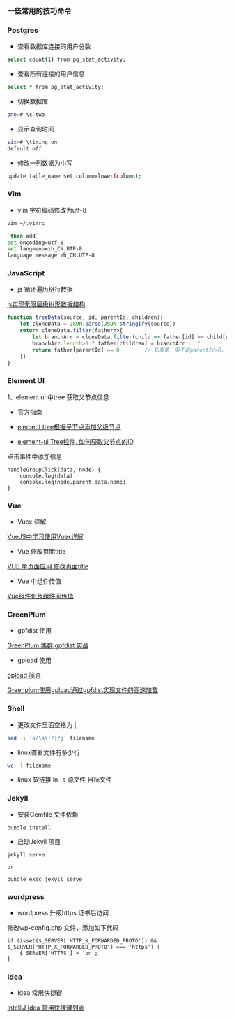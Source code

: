 ### 一些常用的技巧命令

### Postgres

- 查看数据库连接的用户总数
```bash
select count(1) from pg_stat_activity;
```

- 查看所有连接的用户信息
```bash
select * from pg_stat_activity;
```

- 切换数据库
```bash
one=# \c two
```

- 显示查询时间
```bash
six=# \timing on 
default off
```

- 修改一列数据为小写
```bash
update table_name set column=lower(column);
```

### Vim

- vim 字符编码修改为utf-8

``` bash
vim ~/.vimrc

`then add`
set encoding=utf-8
set langmenu=zh_CN.UTF-8
language message zh_CN.UTF-8
```

### JavaScript

- js 循环遍历树行数据

[js实现无限层级树形数据结构](https://blog.csdn.net/Mr_JavaScript/article/details/82817177)

```js
function treeData(source, id, parentId, children){   
    let cloneData = JSON.parse(JSON.stringify(source))
    return cloneData.filter(father=>{
        let branchArr = cloneData.filter(child => father[id] == child[parentId]);
        branchArr.length>0 ? father[children] = branchArr : ''
        return father[parentId] == 0        // 如果第一层不是parentId=0，请自行修改
    })
}
```

### Element UI

1、element ui 中tree 获取父节点信息

- [官方指南](https://element.eleme.cn/#/zh-CN/component/tree)

- [element tree根据子节点添加父级节点](http://www.imooc.com/wenda/detail/454697)

- [element-ui Tree控件, 如何获取父节点的ID](https://segmentfault.com/q/1010000015922387)

点击事件中添加信息

```
handleGroupClick(data, node) {
    console.log(data)
    console.log(node.parent.data.name)
}
```

### Vue

- Vuex 详解

[VueJS中学习使用Vuex详解](https://segmentfault.com/a/1190000015782272)

- Vue 修改页面title

[VUE 单页面应用 修改页面title](https://segmentfault.com/a/1190000010139214)

- Vue 中组件传值

[Vue组件化及组件间传值](https://segmentfault.com/a/1190000011561859)


### GreenPlum

- gpfdist 使用

[GreenPlum 集群 gpfdist 实战](https://blog.csdn.net/mchdba/article/details/72540806)

- gpload 使用

[gpload 简介](https://gp-docs-cn.github.io/docs/utility_guide/admin_utilities/gpload.html)

[Greenplum使用gpload通过gpfdist实现文件的高速加载](https://blog.csdn.net/jiangshouzhuang/article/details/51817520)

### Shell

- 更改文件里面空格为 |
```bash
sed -i 's/\s\+/|/g' filename
```

- linux查看文件有多少行
```bash
wc -l filename
```

- linux 软链接
ln -s 源文件 目标文件

### Jekyll

- 安装Gemfile 文件依赖

```
bundle install
```

- 启动Jekyll 项目

```
jekyll serve

or

bundle exec jekyll serve
```

### wordpress

- wordpress 升级https 证书后访问

修改wp-config.php 文件，添加如下代码

```
if (isset($_SERVER['HTTP_X_FORWARDED_PROTO']) && $_SERVER['HTTP_X_FORWARDED_PROTO'] === 'https') {
    $_SERVER['HTTPS'] = 'on';
}
```

### Idea

- Idea 常用快捷键

[IntelliJ Idea 常用快捷键列表](https://www.cnblogs.com/zhangpengshou/p/5366413.html) 
